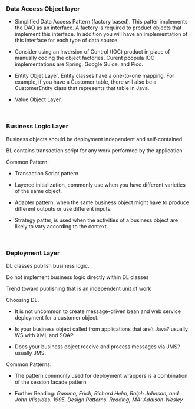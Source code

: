 ### Data Access Object layer

-   Simplified Data Access Pattern (factory based). This patter implements the
    DAO as an interface. A factory is required to product objects that implement
    this interface. In addition you will have an implementation of this
    interface for each type of data source.

-   Consider using an Inversion of Control (IOC) product in place of manually
    coding the object factories. Curent poopula IOC implementations are Spring,
    Google Guice, and Pico.

-   Entity Objet Layer. Entity classes have a one-to-one mapping. For example,
    if you have a Customer table, there will also be a CustomerEntity class that
    represents that table in Java.

-   Value Object Layer.

 

### Business Logic Layer

Business objects should be deployment independent and self-contained

BL contains transaction script for any work performed by the application

Common Pattern:

-   Transaction Script pattern

-   Layered initialization, commonly use when you have different varieties of
    the same object.

-   Adapter pattern, when the same business object might have to produce
    different outputs or use different inputs.

-   Strategy patter, is used when the activities of a business object are likely
    to vary according to the context.

 

### Deployment Layer

DL classes publish business logic.

Do not implement business logic directly within DL classes

Trend toward publishing that is an independent unit of work

Choosing DL.

-   It is not uncommon to create message-driven bean and web service deployment
    for a customer object.

-   Is your business object called from applications that are’t Java? usually WS
    with XML and SOAP.

-   Does your business object receive and process messages via JMS? usually JMS.

Common Patterns:

-   The pattern commonly used for deployment wrappers is a combination of the
    session facade pattern

-   Further Reading: *Gamma, Erich, Richard Helm, Ralph Johnson, and John
    Vlissides. 1995. Design Patterns. Reading, MA: Addison-Wesley*
